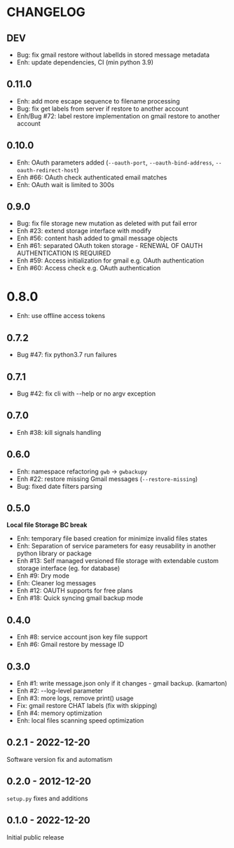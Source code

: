 # CHANGELOG

## DEV

- Bug: fix gmail restore without labelIds in stored message metadata
- Enh: update dependencies, CI (min python 3.9)

## 0.11.0

- Enh: add more escape sequence to filename processing
- Bug: fix get labels from server if restore to another account
- Enh/Bug #72: label restore implementation on gmail restore to another account

## 0.10.0

- Enh: OAuth parameters added (`--oauth-port`, `--oauth-bind-address`, `--oauth-redirect-host`)
- Enh #66: OAuth check authenticated email matches
- Enh: OAuth wait is limited to 300s

## 0.9.0

- Bug: fix file storage new mutation as deleted with put fail error
- Enh #23: extend storage interface with modify
- Enh #56: content hash added to gmail message objects
- Enh #61: separated OAuth token storage - RENEWAL OF OAUTH AUTHENTICATION IS REQUIRED
- Enh #59: Access initialization for gmail e.g. OAuth authentication
- Enh #60: Access check e.g. OAuth authentication

# 0.8.0

- Enh: use offline access tokens

## 0.7.2

- Bug #47: fix python3.7 run failures

## 0.7.1

- Bug #42: fix cli with --help or no argv exception

## 0.7.0

- Enh #38: kill signals handling

## 0.6.0

- Enh: namespace refactoring `gwb` -> `gwbackupy`
- Enh #22: restore missing Gmail messages (`--restore-missing`)
- Bug: fixed date filters parsing

## 0.5.0

**Local file Storage BC break**

- Enh: temporary file based creation for minimize invalid files states
- Enh: Separation of service parameters for easy reusability in another python library or package
- Enh #13: Self managed versioned file storage with extendable custom storage interface (eg. for database)
- Enh #9: Dry mode
- Enh: Cleaner log messages
- Enh #12: OAUTH supports for free plans
- Enh #18: Quick syncing gmail backup mode

## 0.4.0

- Enh #8: service account json key file support
- Enh #6: Gmail restore by message ID

## 0.3.0

- Enh #1: write message.json only if it changes - gmail backup. (kamarton)
- Enh #2: --log-level parameter
- Enh #3: more logs, remove print() usage
- Fix: gmail restore CHAT labels (fix with skipping)
- Enh #4: memory optimization
- Enh: local files scanning speed optimization

## 0.2.1 - 2022-12-20

Software version fix and automatism

## 0.2.0 - 2012-12-20

`setup.py` fixes and additions

## 0.1.0 - 2022-12-20

Initial public release

